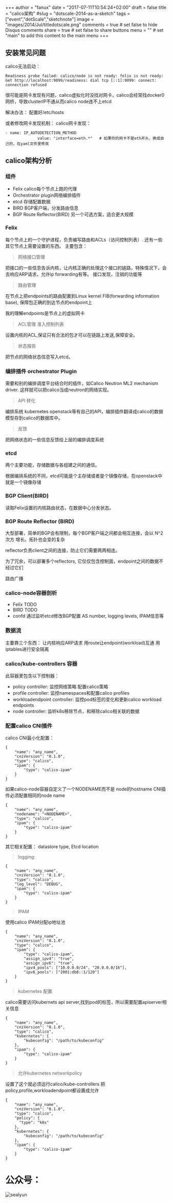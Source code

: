 +++
author = "fanux"
date = "2017-07-11T10:54:24+02:00"
draft = false
title = "calico架构"
#slug = "dotscale-2014-as-a-sketch"
tags = ["event","dotScale","sketchnote"]
image = "images/2014/Jul/titledotscale.png"
comments = true     # set false to hide Disqus comments
share = true        # set false to share buttons
menu = ""           # set "main" to add this content to the main menu
+++

## 安装常见问题

calico无法启动：
```
Readiness probe failed: calico/node is not ready: felix is not ready: Get http://localhost:9099/readiness: dial tcp [::1]:9099: connect: connection refused 
```
很可能是网卡发现有问题，calico虚拟化时没找对网卡，calico会经常找docker0网桥，导致clusterIP不通从而calico node连不上etcd

解决办法：
配置好/etc/hosts

或者修改网卡发现机制：
calico网卡发现：
```
- name: IP_AUTODETECTION_METHOD
              value: "interface=eth.*"   # 如果你的网卡不是eth开头，换成自己的，在yaml文件里修改
```

## calico架构分析

### 组件
* Felix calico每个节点上跑的代理
* Orchestrator plugin网络编排插件
* etcd 存储配置数据
* BIRD BGP客户端，分发路由信息
* BGP Route Reflector(BIRD) 另一个可选方案，适合更大规模

### Felix
每个节点上的一个守护进程，负责编写路由和ACLs（访问控制列表）. 还有一些其它节点上需要设置的东西。
主要包含：

 > 网络接口管理

把接口的一些信息告诉内核，让内核正确的处理这个接口的链路，特殊情况下，会去响应ARP请求，允许ip forwarding有等。
接口发现，注销的功能等

> 路由管理

在节点上把endpoints的路由配置到Linux kernel FIB(forwarding information base), 保障包正确的到达节点的endpoint上

我的理解endpoints是节点上的虚拟网卡

> ACL管理 准入控制列表

设置内核的ACL,保证只有合法的包才可以在链路上发送,保障安全。  

> 状态报告

把节点的网络状态信息写入etcd。

### 编排插件 orchestrator Plugin
需要和别的编排调度平台结合时的插件，如Calico Neutron ML2 mechanism driver. 这样就可以把calico当成neutron的网络实现。

> API 转化

编排系统 kubernetes openstack等有自己的API，编排插件翻译成calico的数据模型存到calico的数据库中。

> 反馈

把网络状态的一些信息反馈给上层的编排调度系统

### etcd
两个主要功能，存储数据与各组建之间的通信。

根据编排系统的不同，etcd可能是个主存储或者是个镜像存储，在openstack中就是一个镜像存储

### BGP Client(BIRD)
读取Felix设置的内核路由状态，在数据中心分发状态。

### BGP Route Reflector (BIRD)
大型部署，简单的BGP会有限制，每个BGP客户端之间都会相互连接，会以 N^2次方
增长。拓扑也会变的复杂

reflector负责client之间的连接，防止它们需要两两相连。

为了冗余，可以部署多个reflectors, 它仅仅包含控制面，endpoint之间的数据不经过它们

路由广播

### calico-node容器剖析 
* Felix TODO
* BIRD TODO
* confd 通过监听etcd修改BGP配置 AS number, logging levels, IPAM信息等

### 数据流
主要靠三个东西：
让内核响应ARP请求
用route让endpoint(workload)互通
用iptables进行安全隔离

### calico/kube-controllers 容器
此容器里包含以下控制器：
* policy controller: 监控网络策略 配置calico策略
* profile controller: 监控namespaces和配置calico profiles
* workloadendpoint controller: 监控pod标签的变化和更新calico workload endpoints
* node controller: 监听k8s移除节点，和移除calico相关联的数据 

### 配置calico CNI插件
calico CNI最小化配置：
```
{
    "name": "any_name",
    "cniVersion": "0.1.0",
    "type": "calico",
    "ipam": {
        "type": "calico-ipam"
    }
}
```
如果calico-node容器自定义了一个NODENAME而不是 node的hostname CNI插件必须配置相同的node name
```
{
    "name": "any_name",
    "nodename": "<NODENAME>",
    "type": "calico",
    "ipam": {
        "type": "calico-ipam"
    }
}
```

其它相关配置： datastore type, Etcd location

> logging:

```
{
    "name": "any_name",
    "cniVersion": "0.1.0",
    "type": "calico",
    "log_level": "DEBUG",
    "ipam": {
        "type": "calico-ipam"
    }
}
```

> IPAM

使用calico IPAM分配ip地址池
```
{
    "name": "any_name",
    "cniVersion": "0.1.0",
    "type": "calico",
    "ipam": {
        "type": "calico-ipam",
        "assign_ipv4": "true",
        "assign_ipv6": "true",
        "ipv4_pools": ["10.0.0.0/24", "20.0.0.0/16"],
        "ipv6_pools": ["2001:db8::1/120"]
    }
}
```

> kubernetes 配置

calico需要访问kubernets api server,找到pod的标签，所以需要配置apiserver相关信息
```
{
    "name": "any_name",
    "cniVersion": "0.1.0",
    "type": "calico",
    "kubernetes": {
        "kubeconfig": "/path/to/kubeconfig"
    },
    "ipam": {
        "type": "calico-ipam"
    }
}
```

> 允许kubernetes networkpolicy

设置了这个就必须运行calico/kube-controllers 把 policy,profile,workloadendpoint都设置成允许
```
{
    "name": "any_name",
    "cniVersion": "0.1.0",
    "type": "calico",
    "policy": {
      "type": "k8s"
    },
    "kubernetes": {
        "kubeconfig": "/path/to/kubeconfig"
    },
    "ipam": {
        "type": "calico-ipam"
    }
}
```
# 公众号：
![sealyun](https://sealyun.com/kubernetes-qrcode.jpg)
